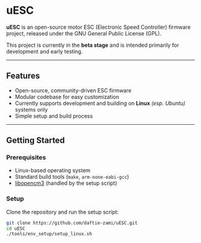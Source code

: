 # uESC

**uESC** is an open-source motor ESC (Electronic Speed Controller) firmware project, released under the GNU General Public License (GPL).

This project is currently in the **beta stage** and is intended primarily for development and early testing.

---

## Features

- Open-source, community-driven ESC firmware
- Modular codebase for easy customization
- Currently supports development and building on **Linux** _(esp. Ubuntu)_ systems only
- Simple setup and build process

---

## Getting Started

### Prerequisites

- Linux-based operating system
- Standard build tools (`make`, `arm-none-eabi-gcc`)
- [libopencm3](https://libopencm3.org/) (handled by the setup script)
<!-- - Other dependencies will be installed automatically -->

### Setup

Clone the repository and run the setup script:

```sh
git clone https://github.com/daftie-zami/uESC.git
cd uESC
./tools/env_setup/setup_linux.sh
